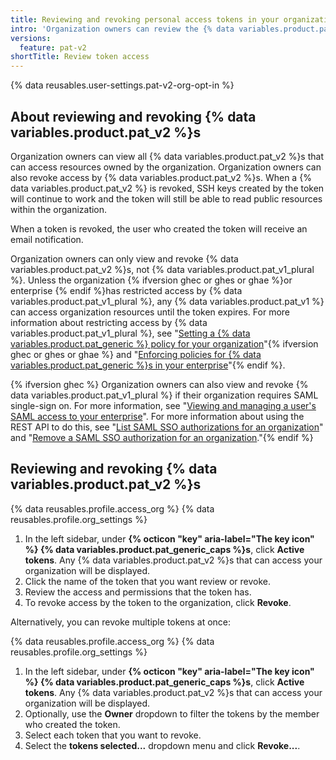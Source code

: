 ```yaml
---
title: Reviewing and revoking personal access tokens in your organization
intro: 'Organization owners can review the {% data variables.product.pat_v2 %}s that can access their organization. They can also revoke access of specific {% data variables.product.pat_v2 %}s.'
versions:
  feature: pat-v2
shortTitle: Review token access
---
```


{% data reusables.user-settings.pat-v2-org-opt-in %}

## About reviewing and revoking  {% data variables.product.pat_v2 %}s

Organization owners can view all {% data variables.product.pat_v2 %}s that can access resources owned by the organization. Organization owners can also revoke access by {% data variables.product.pat_v2 %}s. When a {% data variables.product.pat_v2 %} is revoked, SSH keys created by the token will continue to work and the token will still be able to read public resources within the organization.

When a token is revoked, the user who created the token will receive an email notification.

Organization owners can only view and revoke {% data variables.product.pat_v2 %}s, not {% data variables.product.pat_v1_plural %}. Unless the organization {% ifversion ghec or ghes or ghae %}or enterprise {% endif %}has restricted access by {% data variables.product.pat_v1_plural %}, any {% data variables.product.pat_v1 %} can access organization resources until the token expires. For more information about restricting access by {% data variables.product.pat_v1_plural %}, see "[Setting a {% data variables.product.pat_generic %} policy for your organization](/organizations/managing-programmatic-access-to-your-organization/setting-a-personal-access-token-policy-for-your-organization)"{% ifversion ghec or ghes or ghae %} and "[Enforcing policies for {% data variables.product.pat_generic %}s in your enterprise](/admin/policies/enforcing-policies-for-your-enterprise/enforcing-policies-for-personal-access-tokens-in-your-enterprise)"{% endif %}.

{% ifversion ghec %} Organization owners can also view and revoke {% data variables.product.pat_v1_plural %} if their organization requires SAML single-sign on. For more information, see "[Viewing and managing a user's SAML access to your enterprise](/admin/user-management/managing-users-in-your-enterprise/viewing-and-managing-a-users-saml-access-to-your-enterprise#viewing-and-revoking-authorized-credentials)". For more information about using the REST API to do this, see "[List SAML SSO authorizations for an organization](/rest/orgs/orgs#list-saml-sso-authorizations-for-an-organization)" and "[Remove a SAML SSO authorization for an organization](/rest/orgs/orgs#remove-a-saml-sso-authorization-for-an-organization)."{% endif %}

## Reviewing and revoking  {% data variables.product.pat_v2 %}s

{% data reusables.profile.access_org %}
{% data reusables.profile.org_settings %}
1. In the left sidebar, under **{% octicon "key" aria-label="The key icon" %} {% data variables.product.pat_generic_caps %}s**, click **Active tokens**. Any {% data variables.product.pat_v2 %}s that can access your organization will be displayed.
1. Click the name of the token that you want review or revoke.
1. Review the access and permissions that the token has.
1. To revoke access by the token to the organization, click **Revoke**.

Alternatively, you can revoke multiple tokens at once:

{% data reusables.profile.access_org %}
{% data reusables.profile.org_settings %}
1. In the left sidebar, under **{% octicon "key" aria-label="The key icon" %} {% data variables.product.pat_generic_caps %}s**, click **Active tokens**. Any {% data variables.product.pat_v2 %}s that can access your organization will be displayed.
1. Optionally, use the **Owner** dropdown to filter the tokens by the member who created the token.
1. Select each token that you want to revoke.
1. Select the **tokens selected...** dropdown menu and click **Revoke...**.
